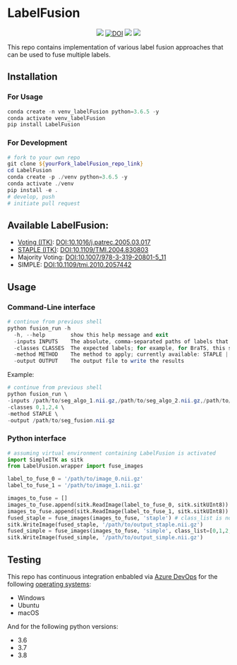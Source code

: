 # LabelFusion

<p align="center">
    <a href="https://dev.azure.com/FETS-AI/LabelFusion/_build?definitionId=2&_a=summary" alt="Windows_3.6"><img src="https://dev.azure.com/FETS-AI/LabelFusion/_apis/build/status/FETS-AI.LabelFusion?branchName=main&jobName=Job&configuration=Job%20windows_3.6" /></a>
    <a href="https://doi.org/10.5281/zenodo.4534123"><img src="https://zenodo.org/badge/DOI/10.5281/zenodo.4534123.svg" alt="DOI"></a>
    <a href="https://anaconda.org/conda-forge/labelfusion" alt="Install"><img src="https://anaconda.org/conda-forge/labelfusion/badges/installer/conda.svg" /></a>
    <a href="https://pypi.org/project/LabelFusion/"><img src="https://img.shields.io/pypi/v/labelfusion"/></a>
</p>


This repo contains implementation of various label fusion approaches that can be used to fuse multiple labels.

## Installation

### For Usage
```powershell
conda create -n venv_labelFusion python=3.6.5 -y
conda activate venv_labelFusion
pip install LabelFusion
```

### For Development
```powershell
# fork to your own repo
git clone ${yourFork_labelFusion_repo_link}
cd LabelFusion
conda create -p ./venv python=3.6.5 -y
conda activate ./venv
pip install -e .
# develop, push
# initiate pull request
```

## Available LabelFusion:

- [Voting (ITK)](https://simpleitk.org/doxygen/latest/html/classitk_1_1simple_1_1LabelVotingImageFilter.html): [DOI:10.1016/j.patrec.2005.03.017](https://doi.org/10.1016/j.patrec.2005.03.017)
- [STAPLE (ITK)](https://simpleitk.org/doxygen/latest/html/classitk_1_1simple_1_1MultiLabelSTAPLEImageFilter.html): [DOI:10.1109/TMI.2004.830803](https://doi.org/10.1109/TMI.2004.830803)
- Majority Voting: [DOI:10.1007/978-3-319-20801-5_11](https://doi.org/10.1007/978-3-319-20801-5_11)
- SIMPLE: [DOI:10.1109/tmi.2010.2057442](https://doi.org/10.1109/TMI.2010.2057442)

## Usage

### Command-Line interface

```powershell
# continue from previous shell
python fusion_run -h
  -h, --help        show this help message and exit
  -inputs INPUTS    The absolute, comma-separated paths of labels that need to be fused
  -classes CLASSES  The expected labels; for example, for BraTS, this should be '0,1,2,4' - not used for STAPLE or ITKVoting
  -method METHOD    The method to apply; currently available: STAPLE | ITKVoting | MajorityVoting | SIMPLE
  -output OUTPUT    The output file to write the results
```

Example:
```powershell
# continue from previous shell
python fusion_run \
-inputs /path/to/seg_algo_1.nii.gz,/path/to/seg_algo_2.nii.gz,/path/to/seg_algo_3.nii.gz \
-classes 0,1,2,4 \
-method STAPLE \
-output /path/to/seg_fusion.nii.gz
```

### Python interface

```python
# assuming virtual environment containing LabelFusion is activated
import SimpleITK as sitk
from LabelFusion.wrapper import fuse_images

label_to_fuse_0 = '/path/to/image_0.nii.gz'
label_to_fuse_1 = '/path/to/image_1.nii.gz'

images_to_fuse = []
images_to_fuse.append(sitk.ReadImage(label_to_fuse_0, sitk.sitkUInt8))
images_to_fuse.append(sitk.ReadImage(label_to_fuse_1, sitk.sitkUInt8))
fused_staple = fuse_images(images_to_fuse, 'staple') # class_list is not needed for staple/itkvoting
sitk.WriteImage(fused_staple, '/path/to/output_staple.nii.gz')
fused_simple = fuse_images(images_to_fuse, 'simple', class_list=[0,1,2,4])
sitk.WriteImage(fused_simple, '/path/to/output_simple.nii.gz')
```

## Testing

This repo has continuous integration enbabled via [Azure DevOps](https://dev.azure.com/FETS-AI/LabelFusion/_build?definitionId=2&_a=summary) for the following [operating systems](https://github.com/FETS-AI/LabelFusion/blob/a51b82ad9880d466ed1d42441dd46de37e931df4/azure-pipelines.yml#L9):

- Windows
- Ubuntu
- macOS

And for the following python versions:

- 3.6
- 3.7
- 3.8
